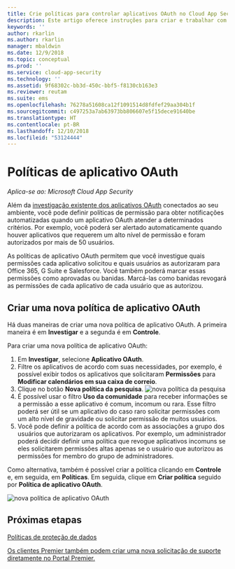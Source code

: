 ```yaml
---
title: Crie políticas para controlar aplicativos OAuth no Cloud App Security | Microsoft Docs
description: Este artigo oferece instruções para criar e trabalhar com políticas de permissão de aplicativo no Microsoft Cloud App Security.
keywords: ''
author: rkarlin
ms.author: rkarlin
manager: mbaldwin
ms.date: 12/9/2018
ms.topic: conceptual
ms.prod: ''
ms.service: cloud-app-security
ms.technology: ''
ms.assetid: 9f68302c-bb3d-450c-bbf5-f8130cb163e3
ms.reviewer: reutam
ms.suite: ems
ms.openlocfilehash: 76278a51608ca12f1091514d8fdfef29aa304b1f
ms.sourcegitcommit: c497253a7ab63973bb806607e5f15dece91640be
ms.translationtype: HT
ms.contentlocale: pt-BR
ms.lasthandoff: 12/10/2018
ms.locfileid: "53124444"
---
```

# <a name="oauth-app-policies"></a>Políticas de aplicativo OAuth

*Aplica-se ao: Microsoft Cloud App Security*

Além da [investigação existente dos aplicativos OAuth](manage-app-permissions.md) conectados ao seu ambiente, você pode definir políticas de permissão para obter notificações automatizadas quando um aplicativo OAuth atender a determinados critérios. Por exemplo, você poderá ser alertado automaticamente quando houver aplicativos que requerem um alto nível de permissão e foram autorizados por mais de 50 usuários. 

As políticas de aplicativo OAuth permitem que você investigue quais permissões cada aplicativo solicitou e quais usuários as autorizaram para Office 365, G Suite e Salesforce. Você também poderá marcar essas permissões como aprovadas ou banidas. Marcá-las como banidas revogará as permissões de cada aplicativo de cada usuário que as autorizou. 

## <a name="create-a-new-oauth-app-policy"></a>Criar uma nova política de aplicativo OAuth
Há duas maneiras de criar uma nova política de aplicativo OAuth. A primeira maneira é em **Investigar** e a segunda é em **Controle**. 

Para criar uma nova política de aplicativo OAuth:

1. Em **Investigar**, selecione **Aplicativo OAuth**.
2. Filtre os aplicativos de acordo com suas necessidades, por exemplo, é possível exibir todos os aplicativos que solicitaram **Permissões** para **Modificar calendários em sua caixa de correio**.
3. Clique no botão **Nova política da pesquisa**. 
    ![nova política da pesquisa](./media/app-permissions-filter.png)
4. É possível usar o filtro **Uso da comunidade** para receber informações se a permissão a esse aplicativo é comum, incomum ou rara. Esse filtro poderá ser útil se um aplicativo do caso raro solicitar permissões com um alto nível de gravidade ou solicitar permissão de muitos usuários. 
5. Você pode definir a política de acordo com as associações a grupo dos usuários que autorizaram os aplicativos. Por exemplo, um administrador poderá decidir definir uma política que revogue aplicativos incomuns se eles solicitarem permissões altas apenas se o usuário que autorizou as permissões for membro do grupo de administradores.

Como alternativa, também é possível criar a política clicando em **Controle** e, em seguida, em **Políticas**. Em seguida, clique em **Criar política** seguido por **Política de aplicativo OAuth**.

  
   ![nova política de aplicativo OAuth](./media/app-permissions-policy.png)



  ## <a name="next-steps"></a>Próximas etapas 
  [Políticas de proteção de dados](data-protection-policies.md)   

[Os clientes Premier também podem criar uma nova solicitação de suporte diretamente no Portal Premier.](https://premier.microsoft.com/)  
  
  